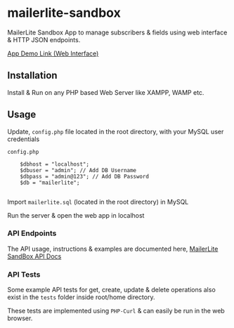 # mailerlite-sandbox

MailerLite Sandbox App to manage subscribers & fields using web interface & HTTP JSON endpoints.

[App Demo Link (Web Interface)](https://www.youtube.com/watch?v=xCi9ggfJntM&feature=youtu.be)

## Installation

Install & Run on any PHP based Web Server like XAMPP, WAMP etc.

## Usage

Update, `config.php` file located in the root directory, with your MySQL user credentials

`config.php`

```
	$dbhost = "localhost";
	$dbuser = "admin"; // Add DB Username
	$dbpass = "admin@123"; // Add DB Password
	$db = "mailerlite";
	
```

Import `mailerlite.sql` (located in the root directory) in MySQL 

Run the server & open the web app in localhost

### API Endpoints

The API usage, instructions & examples are documented here, [MailerLite SandBox API Docs](https://documenter.getpostman.com/view/9252054/SVzw51h9?version=latest#intro)


### API Tests

Some example API tests for get, create, update & delete operations also exist in the `tests` folder inside root/home directory.

These tests are implemented using `PHP-Curl` & can easily be run in the web browser.
